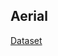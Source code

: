 ## Aerial

[Dataset](https://codalab.lisn.upsaclay.fr/competitions/573#participate-get_starting_kit)
